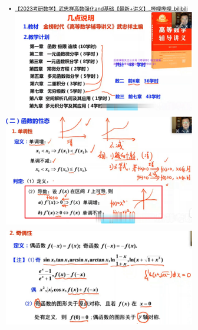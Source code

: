 * [【2023考研数学】武忠祥高数强化and基础【最新+讲义】_哔哩哔哩_bilibili](https://www.bilibili.com/video/BV1L34y1W7uJ?spm_id_from=333.337.search-card.all.click&vd_source=c0a3b17a665cd2d32431213df84cd3ce)![1655873980246](image/1/1655873980246.png)

![1655874472532](image/1/1655874472532.png)

![1655874603612](image/1/1655874603612.png)
